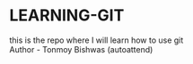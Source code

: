 # LEARNING-GIT
this is the repo where I will learn how to use git
<br>
Author - Tonmoy Bishwas (autoattend)
